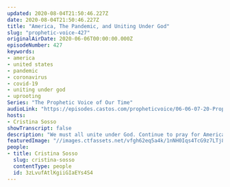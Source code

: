 ```yaml
---
updated: 2020-08-04T21:50:46.227Z
date: 2020-08-04T21:50:46.227Z
title: "America, The Pandemic, and Uniting Under God"
slug: "prophetic-voice-427"
originalAirDate: 2020-06-06T00:00:00.000Z
episodeNumber: 427
keywords:
- america
- united states
- pandemic
- coronavirus
- covid-19
- uniting under god
- uprooting
Series: "The Prophetic Voice of Our Time"
audioLink: "https://episodes.castos.com/propheticvoice/06-06-07-20-Prophetic-Voice-of-our-Time-[mixdown]-01.mp3"
hosts:
- Cristina Sosso
showTranscript: false
description: "We must all unite under God. Continue to pray for America and pray for our leaders as well as what is going on in this country. Big things are happening all over the world, and we should continue to pray."
featuredImage: "//images.ctfassets.net/vfgh62eq5a4k/1nNH0Iqs4TcG9z7LTj86Js/babf78bd65812751bdea89cdd66a786c/nasa-Q1p7bh3SHj8-unsplash__1_.jpg"
people:
- title: Cristina Sosso
  slug: cristina-sosso
  contentType: people
  id: 3zLvufAtlKgiiGIaEYs4S4
---
```


